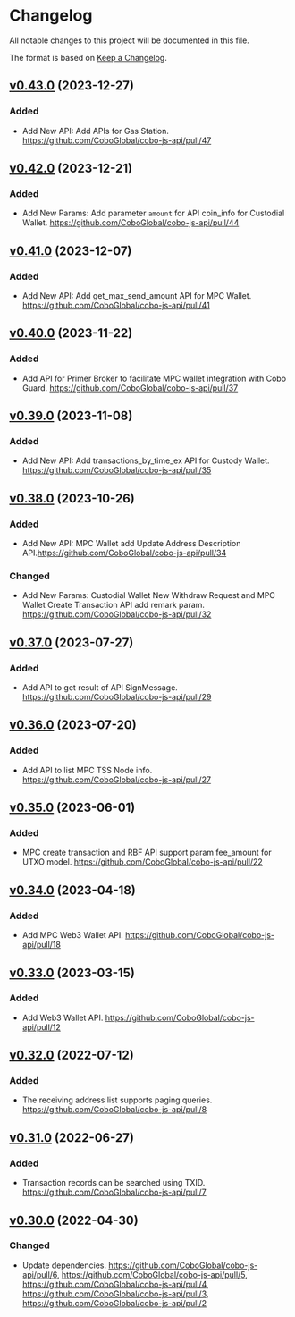 # Changelog

All notable changes to this project will be documented in this file.

The format is based on [Keep a Changelog](https://keepachangelog.com/en/1.0.0/).

## [v0.43.0] (2023-12-27)
[v0.43.0]: https://github.com/CoboGlobal/cobo-js-api/compare/v0.42.0...v0.43.0
### Added
- Add New API: Add APIs for Gas Station. https://github.com/CoboGlobal/cobo-js-api/pull/47

## [v0.42.0] (2023-12-21)
[v0.42.0]: https://github.com/CoboGlobal/cobo-js-api/compare/v0.41.0...v0.42.0
### Added
- Add New Params: Add parameter `amount` for API coin_info for Custodial Wallet. https://github.com/CoboGlobal/cobo-js-api/pull/44

## [v0.41.0] (2023-12-07)
[v0.41.0]: https://github.com/CoboGlobal/cobo-js-api/compare/v0.40.0...v0.41.0
### Added
- Add New API: Add get_max_send_amount API for MPC Wallet. https://github.com/CoboGlobal/cobo-js-api/pull/41

## [v0.40.0] (2023-11-22)
[v0.40.0]: https://github.com/CoboGlobal/cobo-js-api/compare/v0.39.0...v0.40.0
### Added
- Add API for Primer Broker to facilitate MPC wallet integration with Cobo Guard. https://github.com/CoboGlobal/cobo-js-api/pull/37

## [v0.39.0] (2023-11-08)
[v0.39.0]: https://github.com/CoboGlobal/cobo-js-api/compare/v0.38.0...v0.39.0
### Added
- Add New API: Add transactions_by_time_ex API for Custody Wallet. https://github.com/CoboGlobal/cobo-js-api/pull/35

## [v0.38.0] (2023-10-26)
[v0.38.0]: https://github.com/CoboGlobal/cobo-js-api/compare/v0.37.0...v0.38.0
### Added
- Add New API: MPC Wallet add Update Address Description API.https://github.com/CoboGlobal/cobo-js-api/pull/34
### Changed
- Add New Params: Custodial Wallet New Withdraw Request and MPC Wallet Create Transaction API add remark param. https://github.com/CoboGlobal/cobo-js-api/pull/32

## [v0.37.0] (2023-07-27)
[v0.37.0]: https://github.com/CoboGlobal/cobo-js-api/compare/v0.36.0...v0.37.0
### Added
- Add API to get result of API SignMessage. https://github.com/CoboGlobal/cobo-js-api/pull/29

## [v0.36.0] (2023-07-20)
[v0.36.0]: https://github.com/CoboGlobal/cobo-js-api/compare/v0.35.0...v0.36.0
### Added
- Add API to list MPC TSS Node info. https://github.com/CoboGlobal/cobo-js-api/pull/27

## [v0.35.0] (2023-06-01)
[v0.35.0]: https://github.com/CoboGlobal/cobo-js-api/compare/v0.34.0...v0.35.0
### Added
- MPC create transaction and RBF API support param fee_amount for UTXO model. https://github.com/CoboGlobal/cobo-js-api/pull/22

## [v0.34.0] (2023-04-18)
[v0.34.0]: https://github.com/CoboGlobal/cobo-js-api/compare/v0.33.0...v0.34.0
### Added
- Add MPC Web3 Wallet API. https://github.com/CoboGlobal/cobo-js-api/pull/18

## [v0.33.0] (2023-03-15)
[v0.33.0]: https://github.com/CoboGlobal/cobo-js-api/compare/v0.32.0...v0.33.0
### Added
- Add Web3 Wallet API. https://github.com/CoboGlobal/cobo-js-api/pull/12

## [v0.32.0] (2022-07-12)
[v0.32.0]: https://github.com/CoboGlobal/cobo-js-api/compare/v0.31.0...v0.32.0

### Added
- The receiving address list supports paging queries. https://github.com/CoboGlobal/cobo-js-api/pull/8


## [v0.31.0] (2022-06-27)
[v0.31.0]: https://github.com/CoboGlobal/cobo-js-api/compare/v0.30.0...v0.31.0

### Added 
- Transaction records can be searched using TXID. https://github.com/CoboGlobal/cobo-js-api/pull/7


## [v0.30.0] (2022-04-30)
[v0.30.0]: https://github.com/CoboGlobal/cobo-js-api/compare/v0.29.0...v0.30.0

### Changed
- Update dependencies. https://github.com/CoboGlobal/cobo-js-api/pull/6, https://github.com/CoboGlobal/cobo-js-api/pull/5, https://github.com/CoboGlobal/cobo-js-api/pull/4, https://github.com/CoboGlobal/cobo-js-api/pull/3, https://github.com/CoboGlobal/cobo-js-api/pull/2




